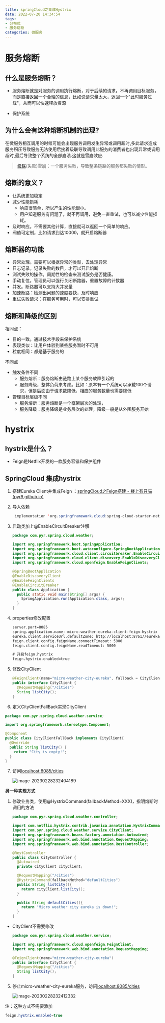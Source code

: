 ```yaml
---
title: springCloud之集成Hystrix
date: 2022-07-20 14:34:54
tags:
- 分布式
- 服务熔断
categories: 微服务
---
```


# 服务熔断

## 什么是服务熔断？

- 服务熔断就是对服务的调用执行熔断，对于后续的请求，不再调用目标服务，而是直接返回一个合理的信息，比如说请求量太大，返回一个"此时服务过载"，从而可以快速释放资源

- 保护系统

  

## 为什么会有这种熔断机制的出现?

在微服务相互调用的时候可能会出现服务调用发生异常或调用超时,多此请求造成服务积压导致服务无法使用后接着级联导致调用此服务的消费者也出现异常或调用超时,最后导致整个系统的全部崩溃.这就是雪崩效应.

> [级联](https://so.csdn.net/so/search?q=级联&spm=1001.2101.3001.7020)(失败)雪崩：一个服务失败，导致整条链路的服务都失败的情形。



## 熔断的意义？

- 让系统更加稳定
- 减少性能损耗
  - 响应很简单，所以产生的性能很小。
  - 用户知道服务有问题了，就不再调用，避免一直重试，也可以减少性能损耗。
- 及时响应。不需要其他计算，直接就可以返回一个简单的响应。
- 阀值可定制，比如请求到达10000，就开启熔断器



## 熔断器的功能

- 异常处理。需要可以根据异常的类型，去处理异常
- 日志记录。记录失败的数目，才可以开启熔断
- 测试失败的操作。周期性的检查来测试服务是否健康。
- 手动复位。管理员可以强行关闭断路器，重置故障的计数器
- 并发。断路器可以支持大并发量
- 加速断路：检测出问题的速度要快，及时响应
- 重试失败请求：在服务可用时，可以安排重试



## 熔断和降级的区别

相同点：

- 目的一致。通过技术手段来保护系统
- 表现类似：让用户体验到某些服务暂时不可用
- 粒度相同：都是基于服务的

不同点

- 触发条件不同
  - 服务熔断：服务熔断由链路上某个服务故障引起的
  - 服务降级，整体负荷来考虑。比如：原本有一个系统可以承载100个请求，但是后面由于请求数降低，相应的服务数量也需要降低
- 管理目标层级不同
  - 服务熔断：服务熔断是一个框架层次的处理，
  - 服务降级：服务降级是业务层次的处理。降级一般是从外围服务开始



# hystrix

## hystrix是什么？

- Feign是Netflix开发的一款服务容错和保护组件



## SpringCloud 集成hystrix

1. 搭建Eureka Client并集成Feign ：[springCloud之Feign搭建 - 楼上有只喵 (pyr9.github.io)](https://pyr9.github.io/2022/08/18/springCloud之Feign搭建/)

2. 导入依赖

   ```java
   	implementation 'org.springframework.cloud:spring-cloud-starter-netflix-hystrix'
   ```

3. 启动类加上@EnableCircuitBreaker注解

   ```java
   package com.pyr.spring.cloud.weather;
   
   import org.springframework.boot.SpringApplication;
   import org.springframework.boot.autoconfigure.SpringBootApplication;
   import org.springframework.cloud.client.circuitbreaker.EnableCircuitBreaker;
   import org.springframework.cloud.client.discovery.EnableDiscoveryClient;
   import org.springframework.cloud.openfeign.EnableFeignClients;
   
   @SpringBootApplication
   @EnableDiscoveryClient
   @EnableFeignClients
   @EnableCircuitBreaker
   public class Application {
     public static void main(String[] args) {
       SpringApplication.run(Application.class, args);
     }
   }
   ```

4. properties修改配置

   ```xml
   server.port=8085
   spring.application.name: micro-weather-eureka-client-feign-hystrix
   eureka.client.serviceUrl.defaultZone: http://localhost:8761//eureka/
   feign.client.config.feignName.connectTimeout: 5000
   feign.client.config.feignName.readTimeout: 5000
   
   # 开启feign.hystrix
   feign.hystrix.enabled=true
   ```

5. 修改CityClient

   ```java
   @FeignClient(name="micro-weather-city-eureka", fallback = CityClientFallBack.class)
   public interface CityClient {
     @RequestMapping("/cities")
     String listCity();
   }
   ```

6.  定义CityClientFallBack实现CityClient

   ```java
   package com.pyr.spring.cloud.weather.service;
   
   import org.springframework.stereotype.Component;
   
   @Component
   public class CityClientFallBack implements CityClient{
     @Override
     public String listCity() {
       return "City is empty!";
     }
   }
   
   ```

7. 访问[localhost:8085/cities](http://localhost:8085/cities)

   ![image-20230228232404189](https://panyuro.oss-cn-beijing.aliyuncs.com/image-20230228232404189.png)

**另一种实现方式**

1. 修改业务类，使用@HystrixCommand(fallbackMethod=XXX)，指明熔断时调用的方法

   ```java
   package com.pyr.spring.cloud.weather.controller;
   
   import com.netflix.hystrix.contrib.javanica.annotation.HystrixCommand;
   import com.pyr.spring.cloud.weather.service.CityClient;
   import org.springframework.beans.factory.annotation.Autowired;
   import org.springframework.web.bind.annotation.RequestMapping;
   import org.springframework.web.bind.annotation.RestController;
   
   @RestController
   public class CityController {
     @Autowired
     private CityClient cityClient;
   
     @RequestMapping("/cities")
     @HystrixCommand(fallbackMethod="defaultCities")
     public String listCity(){
       return cityClient.listCity();
     }
   
     public String defaultCities(){
       return "Micro weather city eureka is down!";
     }
   }
   ```

- CityClient不需要修改

  ```java
  package com.pyr.spring.cloud.weather.service;
  
  import org.springframework.cloud.openfeign.FeignClient;
  import org.springframework.web.bind.annotation.RequestMapping;
  
  @FeignClient(name="micro-weather-city-eureka")
  public interface CityClient {
    @RequestMapping("/cities")
    String listCity();
  }
  ```

5. 停止micro-weather-city-eureka服务，访问[localhost:8085/cities](http://localhost:8085/cities)

   ![image-20230228232412332](https://panyuro.oss-cn-beijing.aliyuncs.com/image-20230228232412332.png)

注：这种方式不需要添加

```java
feign.hystrix.enabled=true
```

